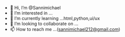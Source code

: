 - 👋 Hi, I’m @Sannimichael
- 👀 I’m interested in ...
- 🌱 I’m currently learning ...html,python,ui/ux
- 💞️ I’m looking to collaborate on ...
- 📫 How to reach me ...(sannimichael212@gmail.com)
<!---
Sannimichael/Sannimichael is a ✨ special ✨ repository because its `README.md` (this file) appears on your GitHub profile.
You can click the Preview link to take a look at your changes.
--->
